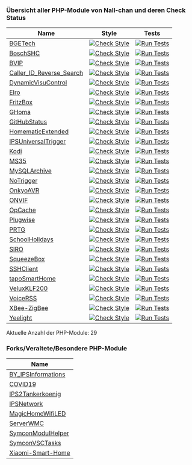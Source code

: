 ### Übersicht aller PHP-Module von Nall-chan und deren Check Status

Name | Style | Tests |
---- | ----- | ----- |
[BGETech](https://github.com/Nall-chan/BGETech/) | [![Check Style](https://github.com/Nall-chan/BGETech/workflows/Check%20Style/badge.svg)](https://github.com/Nall-chan/BGETech/actions) | [![Run Tests](https://github.com/Nall-chan/BGETech/workflows/Run%20Tests/badge.svg)](https://github.com/Nall-chan/BGETech/actions) | 
[BoschSHC](https://github.com/Nall-chan/BoschSHC/) | [![Check Style](https://github.com/Nall-chan/BoschSHC/workflows/Check%20Style/badge.svg)](https://github.com/Nall-chan/BoschSHC/actions) | [![Run Tests](https://github.com/Nall-chan/BoschSHC/workflows/Run%20Tests/badge.svg)](https://github.com/Nall-chan/BoschSHC/actions) | 
[BVIP](https://github.com/Nall-chan/BVIP/) | [![Check Style](https://github.com/Nall-chan/BVIP/workflows/Check%20Style/badge.svg)](https://github.com/Nall-chan/BVIP/actions) | [![Run Tests](https://github.com/Nall-chan/BVIP/workflows/Run%20Tests/badge.svg)](https://github.com/Nall-chan/BVIP/actions) | 
[Caller_ID_Reverse_Search](https://github.com/Nall-chan/Caller_ID_Reverse_Search/) | [![Check Style](https://github.com/Nall-chan/Caller_ID_Reverse_Search/workflows/Check%20Style/badge.svg)](https://github.com/Nall-chan/Caller_ID_Reverse_Search/actions) | [![Run Tests](https://github.com/Nall-chan/Caller_ID_Reverse_Search/workflows/Run%20Tests/badge.svg)](https://github.com/Nall-chan/Caller_ID_Reverse_Search/actions) | 
[DynamicVisuControl](https://github.com/Nall-chan/DynamicVisuControl/) | [![Check Style](https://github.com/Nall-chan/DynamicVisuControl/workflows/Check%20Style/badge.svg)](https://github.com/Nall-chan/DynamicVisuControl/actions) | [![Run Tests](https://github.com/Nall-chan/DynamicVisuControl/workflows/Run%20Tests/badge.svg)](https://github.com/Nall-chan/DynamicVisuControl/actions) | 
[Elro](https://github.com/Nall-chan/Elro/) | [![Check Style](https://github.com/Nall-chan/Elro/workflows/Check%20Style/badge.svg)](https://github.com/Nall-chan/Elro/actions) | [![Run Tests](https://github.com/Nall-chan/Elro/workflows/Run%20Tests/badge.svg)](https://github.com/Nall-chan/Elro/actions) | 
[FritzBox](https://github.com/Nall-chan/FritzBox/) | [![Check Style](https://github.com/Nall-chan/FritzBox/workflows/Check%20Style/badge.svg)](https://github.com/Nall-chan/FritzBox/actions) | [![Run Tests](https://github.com/Nall-chan/FritzBox/workflows/Run%20Tests/badge.svg)](https://github.com/Nall-chan/FritzBox/actions) | 
[GHoma](https://github.com/Nall-chan/GHoma/) | [![Check Style](https://github.com/Nall-chan/GHoma/workflows/Check%20Style/badge.svg)](https://github.com/Nall-chan/GHoma/actions) | [![Run Tests](https://github.com/Nall-chan/GHoma/workflows/Run%20Tests/badge.svg)](https://github.com/Nall-chan/GHoma/actions) | 
[GitHubStatus](https://github.com/Nall-chan/GitHubStatus/) | [![Check Style](https://github.com/Nall-chan/GitHubStatus/workflows/Check%20Style/badge.svg)](https://github.com/Nall-chan/GitHubStatus/actions) | [![Run Tests](https://github.com/Nall-chan/GitHubStatus/workflows/Run%20Tests/badge.svg)](https://github.com/Nall-chan/GitHubStatus/actions) | 
[HomematicExtended](https://github.com/Nall-chan/HomematicExtended/) | [![Check Style](https://github.com/Nall-chan/HomematicExtended/workflows/Check%20Style/badge.svg)](https://github.com/Nall-chan/HomematicExtended/actions) | [![Run Tests](https://github.com/Nall-chan/HomematicExtended/workflows/Run%20Tests/badge.svg)](https://github.com/Nall-chan/HomematicExtended/actions) | 
[IPSUniversalTrigger](https://github.com/Nall-chan/IPSUniversalTrigger/) | [![Check Style](https://github.com/Nall-chan/IPSUniversalTrigger/workflows/Check%20Style/badge.svg)](https://github.com/Nall-chan/IPSUniversalTrigger/actions) | [![Run Tests](https://github.com/Nall-chan/IPSUniversalTrigger/workflows/Run%20Tests/badge.svg)](https://github.com/Nall-chan/IPSUniversalTrigger/actions) | 
[Kodi](https://github.com/Nall-chan/Kodi/) | [![Check Style](https://github.com/Nall-chan/Kodi/workflows/Check%20Style/badge.svg)](https://github.com/Nall-chan/Kodi/actions) | [![Run Tests](https://github.com/Nall-chan/Kodi/workflows/Run%20Tests/badge.svg)](https://github.com/Nall-chan/Kodi/actions) | 
[MS35](https://github.com/Nall-chan/MS35/) | [![Check Style](https://github.com/Nall-chan/MS35/workflows/Check%20Style/badge.svg)](https://github.com/Nall-chan/MS35/actions) | [![Run Tests](https://github.com/Nall-chan/MS35/workflows/Run%20Tests/badge.svg)](https://github.com/Nall-chan/MS35/actions) | 
[MySQLArchive](https://github.com/Nall-chan/MySQLArchive/) | [![Check Style](https://github.com/Nall-chan/MySQLArchive/workflows/Check%20Style/badge.svg)](https://github.com/Nall-chan/MySQLArchive/actions) | [![Run Tests](https://github.com/Nall-chan/MySQLArchive/workflows/Run%20Tests/badge.svg)](https://github.com/Nall-chan/MySQLArchive/actions) | 
[NoTrigger](https://github.com/Nall-chan/NoTrigger/) | [![Check Style](https://github.com/Nall-chan/NoTrigger/workflows/Check%20Style/badge.svg)](https://github.com/Nall-chan/NoTrigger/actions) | [![Run Tests](https://github.com/Nall-chan/NoTrigger/workflows/Run%20Tests/badge.svg)](https://github.com/Nall-chan/NoTrigger/actions) | 
[OnkyoAVR](https://github.com/Nall-chan/OnkyoAVR/) | [![Check Style](https://github.com/Nall-chan/OnkyoAVR/workflows/Check%20Style/badge.svg)](https://github.com/Nall-chan/OnkyoAVR/actions) | [![Run Tests](https://github.com/Nall-chan/OnkyoAVR/workflows/Run%20Tests/badge.svg)](https://github.com/Nall-chan/OnkyoAVR/actions) | 
[ONVIF](https://github.com/Nall-chan/ONVIF/) | [![Check Style](https://github.com/Nall-chan/ONVIF/workflows/Check%20Style/badge.svg)](https://github.com/Nall-chan/ONVIF/actions) | [![Run Tests](https://github.com/Nall-chan/ONVIF/workflows/Run%20Tests/badge.svg)](https://github.com/Nall-chan/ONVIF/actions) | 
[OpCache](https://github.com/Nall-chan/OpCache/) | [![Check Style](https://github.com/Nall-chan/OpCache/workflows/Check%20Style/badge.svg)](https://github.com/Nall-chan/OpCache/actions) | [![Run Tests](https://github.com/Nall-chan/OpCache/workflows/Run%20Tests/badge.svg)](https://github.com/Nall-chan/OpCache/actions) | 
[Plugwise](https://github.com/Nall-chan/Plugwise/) | [![Check Style](https://github.com/Nall-chan/Plugwise/workflows/Check%20Style/badge.svg)](https://github.com/Nall-chan/Plugwise/actions) | [![Run Tests](https://github.com/Nall-chan/Plugwise/workflows/Run%20Tests/badge.svg)](https://github.com/Nall-chan/Plugwise/actions) | 
[PRTG](https://github.com/Nall-chan/PRTG/) | [![Check Style](https://github.com/Nall-chan/PRTG/workflows/Check%20Style/badge.svg)](https://github.com/Nall-chan/PRTG/actions) | [![Run Tests](https://github.com/Nall-chan/PRTG/workflows/Run%20Tests/badge.svg)](https://github.com/Nall-chan/PRTG/actions) | 
[SchoolHolidays](https://github.com/Nall-chan/SchoolHolidays/) | [![Check Style](https://github.com/Nall-chan/SchoolHolidays/workflows/Check%20Style/badge.svg)](https://github.com/Nall-chan/SchoolHolidays/actions) | [![Run Tests](https://github.com/Nall-chan/SchoolHolidays/workflows/Run%20Tests/badge.svg)](https://github.com/Nall-chan/SchoolHolidays/actions) | 
[SIRO](https://github.com/Nall-chan/SIRO/) | [![Check Style](https://github.com/Nall-chan/SIRO/workflows/Check%20Style/badge.svg)](https://github.com/Nall-chan/SIRO/actions) | [![Run Tests](https://github.com/Nall-chan/SIRO/workflows/Run%20Tests/badge.svg)](https://github.com/Nall-chan/SIRO/actions) | 
[SqueezeBox](https://github.com/Nall-chan/SqueezeBox/) | [![Check Style](https://github.com/Nall-chan/SqueezeBox/workflows/Check%20Style/badge.svg)](https://github.com/Nall-chan/SqueezeBox/actions) | [![Run Tests](https://github.com/Nall-chan/SqueezeBox/workflows/Run%20Tests/badge.svg)](https://github.com/Nall-chan/SqueezeBox/actions) | 
[SSHClient](https://github.com/Nall-chan/SSHClient/) | [![Check Style](https://github.com/Nall-chan/SSHClient/workflows/Check%20Style/badge.svg)](https://github.com/Nall-chan/SSHClient/actions) | [![Run Tests](https://github.com/Nall-chan/SSHClient/workflows/Run%20Tests/badge.svg)](https://github.com/Nall-chan/SSHClient/actions) | 
[tapoSmartHome](https://github.com/Nall-chan/tapoSmartHome/) | [![Check Style](https://github.com/Nall-chan/tapoSmartHome/workflows/Check%20Style/badge.svg)](https://github.com/Nall-chan/tapoSmartHome/actions) | [![Run Tests](https://github.com/Nall-chan/tapoSmartHome/workflows/Run%20Tests/badge.svg)](https://github.com/Nall-chan/tapoSmartHome/actions) | 
[VeluxKLF200](https://github.com/Nall-chan/VeluxKLF200/) | [![Check Style](https://github.com/Nall-chan/VeluxKLF200/workflows/Check%20Style/badge.svg)](https://github.com/Nall-chan/VeluxKLF200/actions) | [![Run Tests](https://github.com/Nall-chan/VeluxKLF200/workflows/Run%20Tests/badge.svg)](https://github.com/Nall-chan/VeluxKLF200/actions) | 
[VoiceRSS](https://github.com/Nall-chan/VoiceRSS/) | [![Check Style](https://github.com/Nall-chan/VoiceRSS/workflows/Check%20Style/badge.svg)](https://github.com/Nall-chan/VoiceRSS/actions) | [![Run Tests](https://github.com/Nall-chan/VoiceRSS/workflows/Run%20Tests/badge.svg)](https://github.com/Nall-chan/VoiceRSS/actions) | 
[XBee-ZigBee](https://github.com/Nall-chan/XBee-ZigBee/) | [![Check Style](https://github.com/Nall-chan/XBee-ZigBee/workflows/Check%20Style/badge.svg)](https://github.com/Nall-chan/XBee-ZigBee/actions) | [![Run Tests](https://github.com/Nall-chan/XBee-ZigBee/workflows/Run%20Tests/badge.svg)](https://github.com/Nall-chan/XBee-ZigBee/actions) | 
[Yeelight](https://github.com/Nall-chan/Yeelight/) | [![Check Style](https://github.com/Nall-chan/Yeelight/workflows/Check%20Style/badge.svg)](https://github.com/Nall-chan/Yeelight/actions) | [![Run Tests](https://github.com/Nall-chan/Yeelight/workflows/Run%20Tests/badge.svg)](https://github.com/Nall-chan/Yeelight/actions) | 
Aktuelle Anzahl der PHP-Module: 29

### Forks/Veraltete/Besondere PHP-Module

Name |
---- |
[BY_IPSInformations](https://github.com/Nall-chan/BY_IPSInformations/) |
[COVID19](https://github.com/Nall-chan/COVID19/) |
[IPS2Tankerkoenig](https://github.com/Nall-chan/IPS2Tankerkoenig/) |
[IPSNetwork](https://github.com/Nall-chan/IPSNetwork/) |
[MagicHomeWifiLED](https://github.com/Nall-chan/MagicHomeWifiLED/) |
[ServerWMC](https://github.com/Nall-chan/ServerWMC/) |
[SymconModulHelper](https://github.com/Nall-chan/SymconModulHelper/) |
[SymconVSCTasks](https://github.com/Nall-chan/SymconVSCTasks/) |
[Xiaomi-Smart-Home](https://github.com/Nall-chan/Xiaomi-Smart-Home/) |

